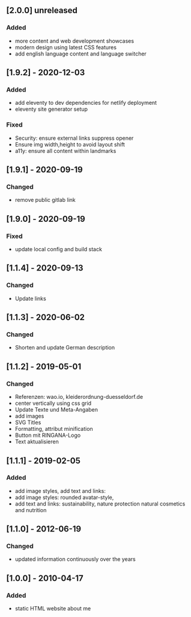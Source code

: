 ## [2.0.0] unreleased
### Added
- more content and web development showcases
- modern design using latest CSS features
- add english language content and language switcher

## [1.9.2] - 2020-12-03
### Added
- add eleventy to dev dependencies for netlify deployment
- eleventy site generator setup
### Fixed
- Security: ensure external links suppress opener
- Ensure img width,height to avoid layout shift
- a11y: ensure all content within landmarks

## [1.9.1] - 2020-09-19
### Changed
- remove public gitlab link

## [1.9.0] - 2020-09-19
### Fixed
- update local config and build stack

## [1.1.4] - 2020-09-13
### Changed
- Update links

## [1.1.3] - 2020-06-02
### Changed
- Shorten and update German description

## [1.1.2] - 2019-05-01
### Changed
- Referenzen: wao.io, kleiderordnung-duesseldorf.de
- center vertically using css grid
- Update Texte und Meta-Angaben
- add images
- SVG Titles
- Formatting, attribut minification
- Button mit RINGANA-Logo
- Text aktualisieren

## [1.1.1] - 2019-02-05
### Added
- add image styles, add text and links:
- add image styles: rounded avatar-style,
- add text and links: sustainability, nature protection natural cosmetics and nutrition

## [1.1.0] - 2012-06-19
### Changed
- updated information continuously over the years

## [1.0.0] - 2010-04-17
### Added
- static HTML website about me